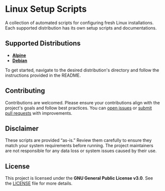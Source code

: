 # Linux Setup Scripts

A collection of automated scripts for configuring fresh Linux installations. Each supported distribution has its own setup scripts and documentations.

## Supported Distributions

- **[Alpine](./alpine/README.md)**
- **[Debian](./debian/README.md)**

To get started, navigate to the desired distribution's directory and follow the instructions provided in the README.

## Contributing

Contributions are welcomed. Please ensure your contributions align with the project's goals and follow best practices. You can [open issues](https://github.com/ackreq/linux-setup/issues) or [submit pull requests](https://github.com/ackreq/linux-setup/pulls) with improvements.

## Disclaimer

These scripts are provided “as-is.” Review them carefully to ensure they match your system requirements before running. The project maintainers are not responsible for any data loss or system issues caused by their use.

## License

This project is licensed under the **GNU General Public License v3.0**. See the [LICENSE](./LICENSE) file for more details.

